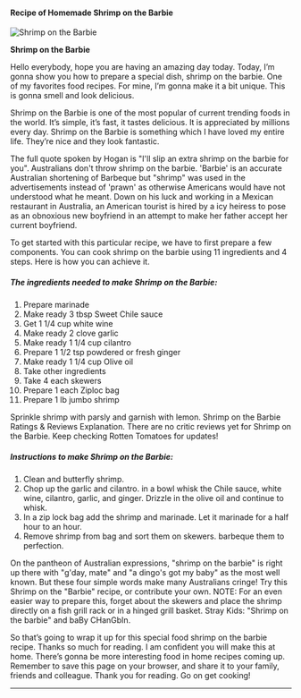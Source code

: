             

#### Recipe of Homemade Shrimp on the Barbie

![Shrimp on the Barbie](https://img-global.cpcdn.com/recipes/59726016/751x532cq70/shrimp-on-the-barbie-recipe-main-photo.jpg)

**Shrimp on the Barbie**

Hello everybody, hope you are having an amazing day today. Today, I’m gonna show you how to prepare a special dish, shrimp on the barbie. One of my favorites food recipes. For mine, I’m gonna make it a bit unique. This is gonna smell and look delicious.

Shrimp on the Barbie is one of the most popular of current trending foods in the world. It’s simple, it’s fast, it tastes delicious. It is appreciated by millions every day. Shrimp on the Barbie is something which I have loved my entire life. They’re nice and they look fantastic.

The full quote spoken by Hogan is "I'll slip an extra shrimp on the barbie for you". Australians don't throw shrimp on the barbie. 'Barbie' is an accurate Australian shortening of Barbeque but "shrimp" was used in the advertisements instead of 'prawn' as otherwise Americans would have not understood what he meant. Down on his luck and working in a Mexican restaurant in Australia, an American tourist is hired by a icy heiress to pose as an obnoxious new boyfriend in an attempt to make her father accept her current boyfriend.

To get started with this particular recipe, we have to first prepare a few components. You can cook shrimp on the barbie using 11 ingredients and 4 steps. Here is how you can achieve it.

##### The ingredients needed to make Shrimp on the Barbie:

1.  Prepare marinade
2.  Make ready 3 tbsp Sweet Chile sauce
3.  Get 1 1/4 cup white wine
4.  Make ready 2 clove garlic
5.  Make ready 1 1/4 cup cilantro
6.  Prepare 1 1/2 tsp powdered or fresh ginger
7.  Make ready 1 1/4 cup Olive oil
8.  Take other ingredients
9.  Take 4 each skewers
10.  Prepare 1 each Ziploc bag
11.  Prepare 1 lb jumbo shrimp

Sprinkle shrimp with parsly and garnish with lemon. Shrimp on the Barbie Ratings & Reviews Explanation. There are no critic reviews yet for Shrimp on the Barbie. Keep checking Rotten Tomatoes for updates!

##### Instructions to make Shrimp on the Barbie:

1.  Clean and butterfly shrimp.
2.  Chop up the garlic and cilantro. in a bowl whisk the Chile sauce, white wine, cilantro, garlic, and ginger. Drizzle in the olive oil and continue to whisk.
3.  In a zip lock bag add the shrimp and marinade. Let it marinade for a half hour to an hour.
4.  Remove shrimp from bag and sort them on skewers. barbeque them to perfection.

On the pantheon of Australian expressions, "shrimp on the barbie" is right up there with "g'day, mate" and "a dingo's got my baby" as the most well known. But these four simple words make many Australians cringe! Try this Shrimp on the "Barbie" recipe, or contribute your own. NOTE: For an even easier way to prepare this, forget about the skewers and place the shrimp directly on a fish grill rack or in a hinged grill basket. Stray Kids: "Shrimp on the barbie" and baBy CHanGbIn.

So that’s going to wrap it up for this special food shrimp on the barbie recipe. Thanks so much for reading. I am confident you will make this at home. There’s gonna be more interesting food in home recipes coming up. Remember to save this page on your browser, and share it to your family, friends and colleague. Thank you for reading. Go on get cooking!

* * *